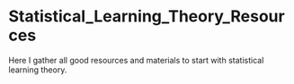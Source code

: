 # Statistical_Learning_Theory_Resources
Here I gather all good resources and materials to start with statistical learning theory. 
